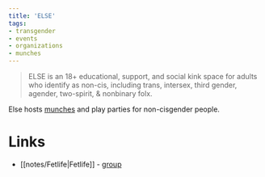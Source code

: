 ```yaml
---
title: 'ELSE'
tags:
- transgender
- events
- organizations
- munches
---
```


> ELSE is an 18+ educational, support, and social kink space for adults who identify as non-cis, including trans, intersex, third gender, agender, two-spirit, & nonbinary folx.

Else hosts [munches](/tags/munches) and play parties for non-cisgender people.

# Links
- [[notes/Fetlife|Fetlife]] - [group](https://bit.ly/elsegroup)